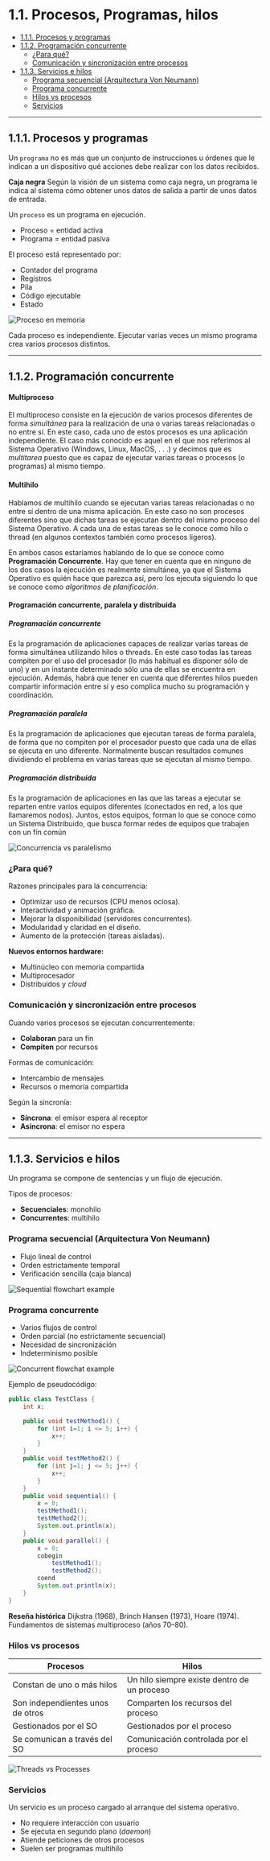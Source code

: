 # 1.1. Procesos, Programas, hilos

- [1.1.1. Procesos y programas](#111-procesos-y-programas)
- [1.1.2. Programación concurrente](#112-programación-concurrente)
  - [¿Para qué?](#para-qué)
  - [Comunicación y sincronización entre procesos](#comunicación-y-sincronización-entre-procesos)
- [1.1.3. Servicios e hilos](#113-servicios-e-hilos)
  - [Programa secuencial (Arquitectura Von Neumann)](#programa-secuencial-arquitectura-von-neumann)
  - [Programa concurrente](#programa-concurrente)
  - [Hilos vs procesos](#hilos-vs-procesos)
  - [Servicios](#servicios)

---

## 1.1.1. Procesos y programas

Un `programa` no es más que un conjunto de instrucciones u órdenes que le indican a un dispositivo qué acciones debe realizar con los datos recibidos.

**Caja negra**
Según la visión de un sistema como caja negra, un programa le indica al sistema cómo obtener unos datos de salida a partir de unos datos de entrada.

Un `proceso` es un programa en ejecución.
- Proceso = entidad activa
- Programa = entidad pasiva

El proceso está representado por:
- Contador del programa
- Registros
- Pila
- Código ejecutable
- Estado

![Proceso en memoria](https://psp2dam.github.io/psp_pages/assets/proceso_memoria-9033b881.png)

Cada proceso es independiente. Ejecutar varias veces un mismo programa crea varios procesos distintos.

---

## 1.1.2. Programación concurrente

#### Multiproceso

El multiproceso consiste en la ejecución de varios procesos diferentes de forma  _simultánea_  para la realización de una o varias tareas relacionadas o no entre sí. En este caso, cada uno de estos procesos es una aplicación independiente. El caso más conocido es aquel en el que nos referimos al Sistema Operativo (Windows, Linux, MacOS, . . .) y decimos que es  _multitarea_  puesto que es capaz de ejecutar varias tareas o procesos (o programas) al mismo tiempo.

#### Multihilo

Hablamos de multihilo cuando se ejecutan varias tareas relacionadas o no entre sí dentro de una misma aplicación. En este caso no son procesos diferentes sino que dichas tareas se ejecutan dentro del mismo proceso del Sistema Operativo. A cada una de estas tareas se le conoce como hilo o thread (en algunos contextos también como procesos ligeros).

En ambos casos estaríamos hablando de lo que se conoce como  **Programación Concurrente**. Hay que tener en cuenta que en ninguno de los dos casos la ejecución es realmente simultánea, ya que el Sistema Operativo es quién hace que parezca así, pero los ejecuta siguiendo lo que se conoce como  _algoritmos de planificación_.

#### Programación concurrente, paralela y distribuida
##### Programación concurrente
Es la programación de aplicaciones capaces de realizar varias tareas de forma simultánea utilizando hilos o threads. En este caso todas las tareas compiten por el uso del procesador (lo más habitual es disponer sólo de uno) y en un instante determinado sólo una de ellas se encuentra en ejecución. Además, habrá que tener en cuenta que diferentes hilos pueden compartir información entre sí y eso complica mucho su programación y coordinación.

##### Programación paralela
Es la programación de aplicaciones que ejecutan tareas de forma paralela, de forma que no compiten por el procesador puesto que cada una de ellas se ejecuta en uno diferente. Normalmente buscan resultados comunes dividiendo el problema en varias tareas que se ejecutan al mismo tiempo.

##### Programación distribuida
Es la programación de aplicaciones en las que las tareas a ejecutar se reparten entre varios equipos diferentes (conectados en red, a los que llamaremos nodos). Juntos, estos equipos, forman lo que se conoce como un Sistema Distribuido, que busca formar redes de equipos que trabajen con un fin común

![Concurrencia vs paralelismo](https://psp2dam.github.io/psp_pages/assets/concurrencia_vs_paralelismo-84571e5b.jpg)



### ¿Para qué?

Razones principales para la concurrencia:

- Optimizar uso de recursos (CPU menos ociosa).
- Interactividad y animación gráfica.
- Mejorar la disponibilidad (servidores concurrentes).
- Modularidad y claridad en el diseño.
- Aumento de la protección (tareas aisladas).

**Nuevos entornos hardware:**
- Multinúcleo con memoria compartida
- Multiprocesador
- Distribuidos y *cloud*

### Comunicación y sincronización entre procesos

Cuando varios procesos se ejecutan concurrentemente:
- **Colaboran** para un fin
- **Compiten** por recursos

Formas de comunicación:
- Intercambio de mensajes
- Recursos o memoria compartida

Según la sincronía:
- **Síncrona**: el emisor espera al receptor
- **Asíncrona**: el emisor no espera

---

## 1.1.3. Servicios e hilos

Un programa se compone de sentencias y un flujo de ejecución.

Tipos de procesos:
- **Secuenciales**: monohilo
- **Concurrentes**: multihilo

### Programa secuencial (Arquitectura Von Neumann)

- Flujo lineal de control
- Orden estrictamente temporal
- Verificación sencilla (caja blanca)

![Sequential flowchart example](https://psp2dam.github.io/psp_pages/assets/sequential_flowchart-a328f103.png)

### Programa concurrente

- Varios flujos de control
- Orden parcial (no estrictamente secuencial)
- Necesidad de sincronización
- Indeterminismo posible

![Concurrent flowchat example](https://psp2dam.github.io/psp_pages/assets/concurrent_flowchart-b7db1a72.png)

Ejemplo de pseudocódigo:

```java
public class TestClass {
    int x;

    public void testMethod1() {
        for (int i=1; i <= 5; i++) {
            x++;
        }
    }
    public void testMethod2() {
        for (int j=1; j <= 5; j++) {
            x++;
        }
    }
    public void sequential() {
        x = 0;
        testMethod1();
        testMethod2();
        System.out.println(x);
    }
    public void parallel() {
        x = 0;
        cobegin
            testMethod1();
            testMethod2();
        coend
        System.out.println(x);
    }
}
```

**Reseña histórica**
Dijkstra (1968), Brinch Hansen (1973), Hoare (1974).
Fundamentos de sistemas multiproceso (años 70–80).

### Hilos vs procesos

| Procesos | Hilos |
|----------|-------|
| Constan de uno o más hilos | Un hilo siempre existe dentro de un proceso |
| Son independientes unos de otros | Comparten los recursos del proceso |
| Gestionados por el SO | Gestionados por el proceso |
| Se comunican a través del SO | Comunicación controlada por el proceso |

![Threads vs Processes](https://psp2dam.github.io/psp_pages/assets/threads_vs_process-22c153e6.jpg)

### Servicios

Un servicio es un proceso cargado al arranque del sistema operativo.
- No requiere interacción con usuario
- Se ejecuta en segundo plano (*daemon*)
- Atiende peticiones de otros procesos
- Suelen ser programas multihilo
